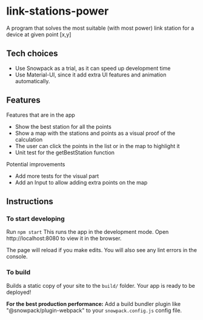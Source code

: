 # link-stations-power

A program that solves the most suitable (with most power) link station for a device at given point [x,y]

## Tech choices

- Use Snowpack as a trial, as it can speed up development time
- Use Material-UI, since it add extra UI features and animation automatically.

## Features

Features that are in the app

- Show the best station for all the points
- Show a map with the stations and points as a visual proof of the calculation
- The user can click the points in the list or in the map to highlight it
- Unit test for the getBestStation function

Potential improvements
- Add more tests for the visual part
- Add an Input to allow adding extra points on the map

## Instructions

### To start developing

Run `npm start`
This runs the app in the development mode.
Open http://localhost:8080 to view it in the browser.

The page will reload if you make edits.
You will also see any lint errors in the console.

### To build

Builds a static copy of your site to the `build/` folder.
Your app is ready to be deployed!

**For the best production performance:** Add a build bundler plugin like "@snowpack/plugin-webpack" to your `snowpack.config.js` config file.
